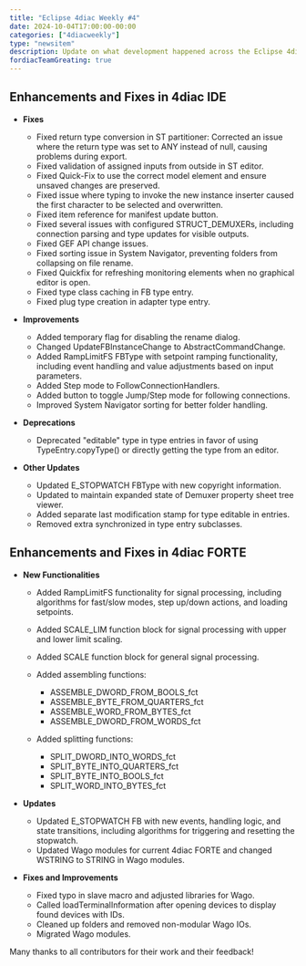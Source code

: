 ```yaml
---
title: "Eclipse 4diac Weekly #4"
date: 2024-10-04T17:00:00-00:00
categories: ["4diacweekly"]
type: "newsitem"
description: Update on what development happened across the Eclipse 4diac project in the week from September 27 to October 04, 2024.
fordiacTeamGreating: true
---
```


## Enhancements and Fixes in 4diac IDE

- **Fixes**
  - Fixed return type conversion in ST partitioner: Corrected an issue where the return type was set to ANY instead of null, causing problems during export.
  - Fixed validation of assigned inputs from outside in ST editor.
  - Fixed Quick-Fix to use the correct model element and ensure unsaved changes are preserved.
  - Fixed issue where typing to invoke the new instance inserter caused the first character to be selected and overwritten.
  - Fixed item reference for manifest update button.
  - Fixed several issues with configured STRUCT_DEMUXERs, including connection parsing and type updates for visible outputs.
  - Fixed GEF API change issues.
  - Fixed sorting issue in System Navigator, preventing folders from collapsing on file rename.
  - Fixed Quickfix for refreshing monitoring elements when no graphical editor is open.
  - Fixed type class caching in FB type entry.
  - Fixed plug type creation in adapter type entry.
  
- **Improvements**
  - Added temporary flag for disabling the rename dialog.
  - Changed UpdateFBInstanceChange to AbstractCommandChange.
  - Added RampLimitFS FBType with setpoint ramping functionality, including event handling and value adjustments based on input parameters.
  - Added Step mode to FollowConnectionHandlers.
  - Added button to toggle Jump/Step mode for following connections.
  - Improved System Navigator sorting for better folder handling.
  
- **Deprecations**
  - Deprecated "editable" type in type entries in favor of using TypeEntry.copyType() or directly getting the type from an editor.
  
- **Other Updates**
  - Updated E_STOPWATCH FBType with new copyright information.
  - Updated to maintain expanded state of Demuxer property sheet tree viewer.
  - Added separate last modification stamp for type editable in entries.
  - Removed extra synchronized in type entry subclasses.


## Enhancements and Fixes in 4diac FORTE

- **New Functionalities**
  - Added RampLimitFS functionality for signal processing, including algorithms for fast/slow modes, step up/down actions, and loading setpoints.
  - Added SCALE_LIM function block for signal processing with upper and lower limit scaling.
  - Added SCALE function block for general signal processing.
  - Added assembling functions:
    - ASSEMBLE_DWORD_FROM_BOOLS_fct
    - ASSEMBLE_BYTE_FROM_QUARTERS_fct
    - ASSEMBLE_WORD_FROM_BYTES_fct
    - ASSEMBLE_DWORD_FROM_WORDS_fct
      
  - Added splitting functions:
    - SPLIT_DWORD_INTO_WORDS_fct
    - SPLIT_BYTE_INTO_QUARTERS_fct
    - SPLIT_BYTE_INTO_BOOLS_fct
    - SPLIT_WORD_INTO_BYTES_fct
  
- **Updates**
  - Updated E_STOPWATCH FB with new events, handling logic, and state transitions, including algorithms for triggering and resetting the stopwatch.
  - Updated Wago modules for current 4diac FORTE and changed WSTRING to STRING in Wago modules.
  
- **Fixes and Improvements**
  - Fixed typo in slave macro and adjusted libraries for Wago.
  - Called loadTerminalInformation after opening devices to display found devices with IDs.
  - Cleaned up folders and removed non-modular Wago IOs.
  - Migrated Wago modules.

Many thanks to all contributors for their work and their feedback!
